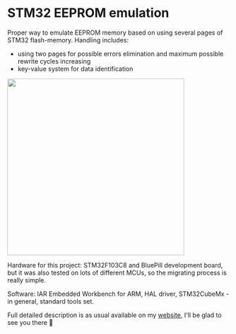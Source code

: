 # STM32 EEPROM emulation

Proper way to emulate EEPROM memory based on using several pages of STM32 flash-memory. Handling includes:

- using two pages for possible errors elimination and maximum possible rewrite cycles increasing
- key-value system for data identification

<img src="https://microtechnics.ru/wp-content/uploads/2020/10/kopirovanie-dannyh-flash-pamyati-1-1536x521.jpg.webp" width="400">

Hardware for this project: STM32F103C8 and BluePill development board, but it was also tested on lots of different MCUs, so the migrating process is really simple. 

Software: IAR Embedded Workbench for ARM, HAL driver, STM32CubeMx - in general, standard tools set.

Full detailed description is as usual available on my [website](https://microtechnics.ru/emulyacziya-eeprom-na-baze-flash-pamyati-mikrokontrollerov-stm32/), I'll be glad to see you there :wave:
